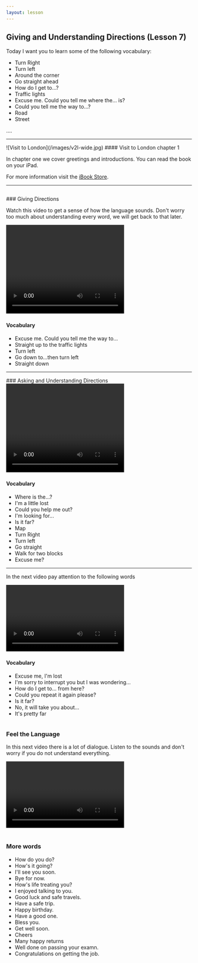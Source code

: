 ```yaml
---
layout: lesson
---
```

## Giving and Understanding Directions (Lesson 7)


Today I want you to learn some of the following vocabulary:

* Turn Right
* Turn left
* Around the corner
* Go straight ahead
* How do I get to...?
* Traffic lights
* Excuse me. Could you tell me where the... is?
* Could you tell me the way to...?
* Road 
* Street

….

<hr>
![Visit to London](/images/v2l-wide.jpg)
#### Visit to London chapter 1

In chapter one we cover greetings and introductions. 
You can read the book on your iPad.

For more information visit the [iBook Store](https://itunes.apple.com/us/book/portuguese-for-travelers/id568515833).

<hr>

<hr style="page-break-before:always;height:0;">
### Giving Directions

Watch this video to get a sense of how the language sounds. Don't worry too much about understanding every word, we will get back to that later.


<video width="320" height="240" preload="none">
    <source type="video/youtube" src="https://www.youtube.com/watch?v=yZD9lLv3WXE&list=FLLWtwPlc7oWphbETPsP7oDg&index=486" />
</video>

#### Vocabulary

* Excuse me. Could you tell me the way to...
* Straight up to the traffic lights
* Turn left
* Go down to...then turn left
* Straight down 

<hr>
### Asking and Understanding Directions

<video width="320" height="240" preload="none">
    <source type="video/youtube" src="https://www.youtube.com/watch?v=esmQ9nysj6g" />
</video>

#### Vocabulary

* Where is the...?
* I'm a little lost
* Could you help me out?
* I'm looking for...
* Is it far?
* Map
* Turn Right 
* Turn left 
* Go straight 
* Walk for two blocks
* Excuse me? 


<hr>

In the next video pay attention to the following words


<video width="320" height="180" preload="none">
    <source type="video/youtube" src="https://www.youtube.com/watch?v=0LkOgyhKVBs" />
</video>

#### Vocabulary

* Excuse me, I'm lost
* I'm sorry to interrupt you but I was wondering...
* How do I get to... from here?
* Could you repeat it again please?
* Is it far?
* No, it will take you about...
* It's pretty far



<hr style="page-break-before:always;height:0;">

### Feel the Language

In this next video there is a lot of dialogue. 
Listen to the sounds and don't worry if you do not understand everything.

<video width="320" height="180" preload="none">
    <source type="video/youtube" src="http://www.youtube.com/watch?v=C0eu8OQ-cfQ&list=FLLWtwPlc7oWphbETPsP7oDg&index=1" />
</video>


<hr style="page-break-before:always;height:0;">

### More words


* How do you do?
* How's it going?
* I'll see you soon.
* Bye for now.
* How's life treating you?
* I enjoyed talking to you.
* Good luck and safe travels.
* Have a safe trip.
* Happy birthday.
* Have a good one.
* Bless you.
* Get well soon.
* Cheers
* Many happy returns
* Well done on passing your examn.
* Congratulations on getting the job.






